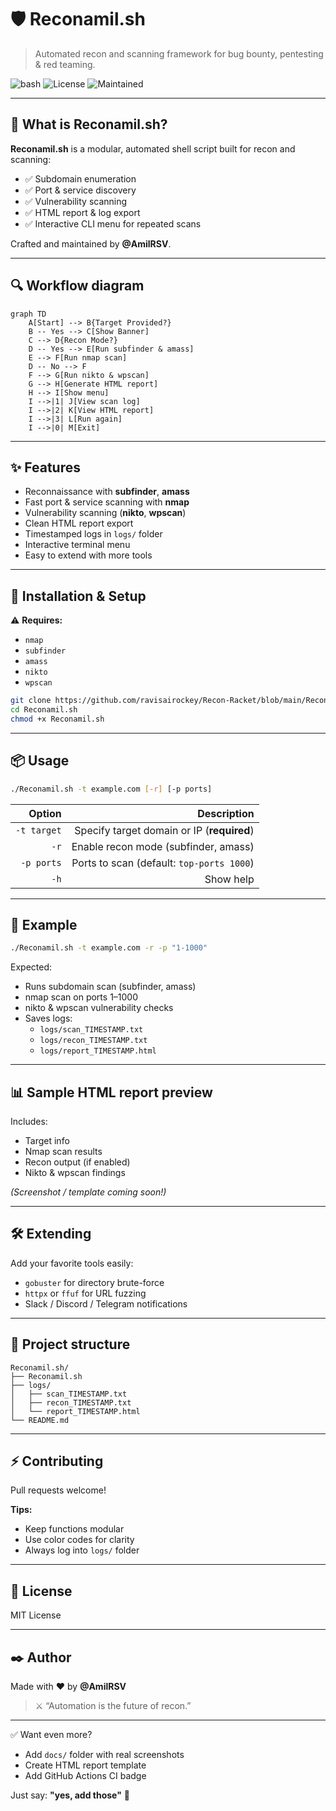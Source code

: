 # 🛡️ Reconamil.sh
> Automated recon and scanning framework for bug bounty, pentesting & red teaming.

![bash](https://img.shields.io/badge/Shell-Bash-green?style=for-the-badge)
![License](https://img.shields.io/badge/License-MIT-blue?style=for-the-badge)
![Maintained](https://img.shields.io/badge/Maintained%3F-yes-purple?style=for-the-badge)

---

## 🚀 What is Reconamil.sh?
**Reconamil.sh** is a modular, automated shell script built for recon and scanning:

- ✅ Subdomain enumeration  
- ✅ Port & service discovery  
- ✅ Vulnerability scanning  
- ✅ HTML report & log export  
- ✅ Interactive CLI menu for repeated scans

Crafted and maintained by **@AmilRSV**.

---

## 🔍 Workflow diagram

```mermaid
graph TD
    A[Start] --> B{Target Provided?}
    B -- Yes --> C[Show Banner]
    C --> D{Recon Mode?}
    D -- Yes --> E[Run subfinder & amass]
    E --> F[Run nmap scan]
    D -- No --> F
    F --> G[Run nikto & wpscan]
    G --> H[Generate HTML report]
    H --> I[Show menu]
    I -->|1| J[View scan log]
    I -->|2| K[View HTML report]
    I -->|3| L[Run again]
    I -->|0| M[Exit]
```

---

## ✨ Features

- Reconnaissance with **subfinder**, **amass**
- Fast port & service scanning with **nmap**
- Vulnerability scanning (**nikto**, **wpscan**)
- Clean HTML report export
- Timestamped logs in `logs/` folder
- Interactive terminal menu
- Easy to extend with more tools

---

## 🧰 Installation & Setup

⚠️ **Requires:**
- `nmap`
- `subfinder`
- `amass`
- `nikto`
- `wpscan`

```bash
git clone https://github.com/ravisairockey/Recon-Racket/blob/main/Reconamil.sh
cd Reconamil.sh
chmod +x Reconamil.sh
```

---

## 📦 Usage

```bash
./Reconamil.sh -t example.com [-r] [-p ports]
```

| Option       | Description                                         |
|-------------:|----------------------------------------------------:|
| `-t target`  | Specify target domain or IP (**required**)         |
| `-r`         | Enable recon mode (subfinder, amass)               |
| `-p ports`   | Ports to scan (default: `top-ports 1000`)         |
| `-h`         | Show help                                          |

---

## 🧪 Example

```bash
./Reconamil.sh -t example.com -r -p "1-1000"
```

Expected:
- Runs subdomain scan (subfinder, amass)
- nmap scan on ports 1–1000
- nikto & wpscan vulnerability checks
- Saves logs:
  - `logs/scan_TIMESTAMP.txt`
  - `logs/recon_TIMESTAMP.txt`
  - `logs/report_TIMESTAMP.html`

---

## 📊 Sample HTML report preview

Includes:
- Target info
- Nmap scan results
- Recon output (if enabled)
- Nikto & wpscan findings

*(Screenshot / template coming soon!)*

---

## 🛠️ Extending

Add your favorite tools easily:
- `gobuster` for directory brute-force
- `httpx` or `ffuf` for URL fuzzing
- Slack / Discord / Telegram notifications

---

## 📂 Project structure

```plaintext
Reconamil.sh/
├── Reconamil.sh
├── logs/
│   ├── scan_TIMESTAMP.txt
│   ├── recon_TIMESTAMP.txt
│   └── report_TIMESTAMP.html
└── README.md
```

---

## ⚡ Contributing

Pull requests welcome!

**Tips:**
- Keep functions modular
- Use color codes for clarity
- Always log into `logs/` folder

---

## 📜 License

MIT License

---

## ✒️ Author

Made with ❤️ by **@AmilRSV**

> ⚔️ “Automation is the future of recon.”

---

✅ Want even more?
- Add `docs/` folder with real screenshots  
- Create HTML report template  
- Add GitHub Actions CI badge  

Just say: **"yes, add those"** 🚀
